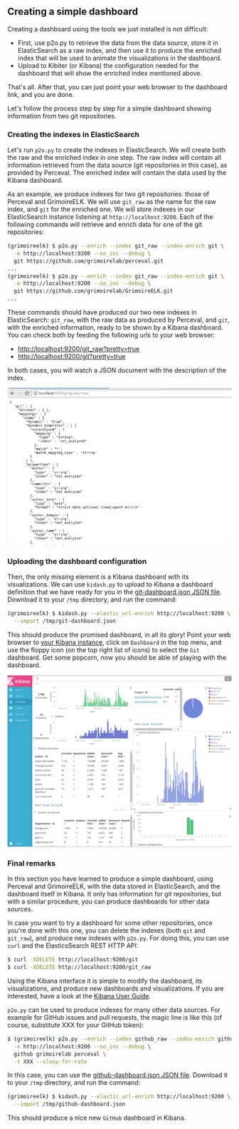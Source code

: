 ## Creating a simple dashboard

Creating a dashboard using the tools we just installed is not difficult:

* First, use p2o.py to retrieve the data from the data source, store it in ElasticSearch as a raw index, and then use it to produce the enriched index that will be used to animate the visualizations in the dashboard.
* Upload to Kibiter (or Kibana) the configuration needed for the dashboard that will show the enriched index mentioned above.

That's all. After that, you can just point your web browser to the dashboard link, and you are done.

Let's follow the process step by step for a simple dashboard showing information from two git repositories.

### Creating the indexes in ElasticSearch

Let's run `p2o.py` to create the indexes in ElasticSearch. We will create both the raw and the enriched index in one step. The raw index will contain all information retrieved from the data source (git repositories in this case), as provided by Perceval. The enriched index will contain the data used by the Kibana dashboard.

As an example, we produce indexes for two git repositories: those of Perceval and GrimoireELK. We will use `git_raw` as the name for the raw index, and `git` for the enriched one. We will store indexes in our ElasticSearch instance listening at `http://localhost:9200`. Each of the following commands will retrieve and enrich data for one of the git repositories:

```bash
(grimoireelk) $ p2o.py --enrich --index git_raw --index-enrich git \
  -e http://localhost:9200 --no_inc --debug \
  git https://github.com/grimoirelab/perceval.git
...
(grimoireelk) $ p2o.py --enrich --index git_raw --index-enrich git \
  -e http://localhost:9200 --no_inc --debug \
  git https://github.com/grimoirelab/GrimoireELK.git
...
```

These commands should have produced our two new indexes in ElasticSearch: `git_raw`, with the raw data as produced by Perceval, and `git`, with the enriched information, ready to be shown by a Kibana dashboard. You can check both by feeding the following urls to your web browser:

* [http://localhost:9200/git\_raw?pretty=true](http://localhost:9200/git_raw?pretty=true)
* [http://localhost:9200/git?pretty=true](http://localhost:9200/git?pretty=true)

In both cases, you will watch a JSON document with the description of the index.

![](elasticsearch-index.png)

### <a name="uploading-dashboard"></a>Uploading the dashboard configuration

Then, the only missing element is a Kibana dashboard with its visualizations. We can use `kidash.py` to upload to Kibana a dashboard definition that we have ready for you in the [git-dashboard.json JSON file](/grimoireelk/dashboards/git-dashboard.json). Download it to your `/tmp` directory, and run the command:

```bash
(grimoireelk) $ kidash.py --elastic_url-enrich http://localhost:9200 \
  --import /tmp/git-dashboard.json
```

This should produce the promised dashboard, in all its glory! Point your web browser to [your Kibana instance](http://localhost:5601/), click on `Dashboard` in the top menu, and use the floppy icon \(on the top right list of icons\) to select the `Git` dashboard. Get some popcorn, now you should be able of playing with the dashboard.

![](kibana-dashboard.png)

### Final remarks

In this section you have learned to produce a simple dashboard, using Perceval and GrimoireELK, with the data stored in ElasticSearch, and the dashboard itself in Kibana. It only has information for git repositories, but with a similar procedure, you can produce dashboards for other data sources.

In case you want to try a dashboard for some other repositories, once you're done with this one, you can delete the indexes \(both `git` and `git_raw`\), and produce new indexes with `p2o.py`. For doing this, you can use `curl` and the ElasticsSearch REST HTTP API:

```bash
$ curl -XDELETE http://localhost:9200/git
$ curl -XDELETE http://localhost:9200/git_raw
```

Using the Kibana interface it is simple to modify the dashboard, its visualizations, and produce new dashboards and visualizations. If you are interested, have a look at the [Kibana User Guide](https://www.elastic.co/guide/en/kibana/current/).

`p2o.py` can be used to produce indexes for many other data sources. For example for GitHub issues and pull requests, the magic line is like this \(of course, substitute XXX for your GitHub token\):

```bash
$ (grimoireelk) p2o.py --enrich --index github_raw --index-enrich github \
  -e http://localhost:9200 --no_inc --debug \
  github grimoirelab perceval \
  -t XXX --sleep-for-rate
```

In  this  case, you  can  use the [github-dashboard.json JSON file](/grimoireelk/dashboards/github-dashboard.json). Download it to your `/tmp` directory, and run the command:

```bash
(grimoireelk) $ kidash.py --elastic_url-enrich http://localhost:9200 \
  --import /tmp/github-dashboard.json
```

This should produce a nice new  `GitHub` dashboard in Kibana.


